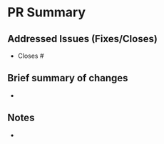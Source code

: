 # PR Summary

## Addressed Issues (Fixes/Closes)

- Closes #

## Brief summary of changes

-

## Notes

-
